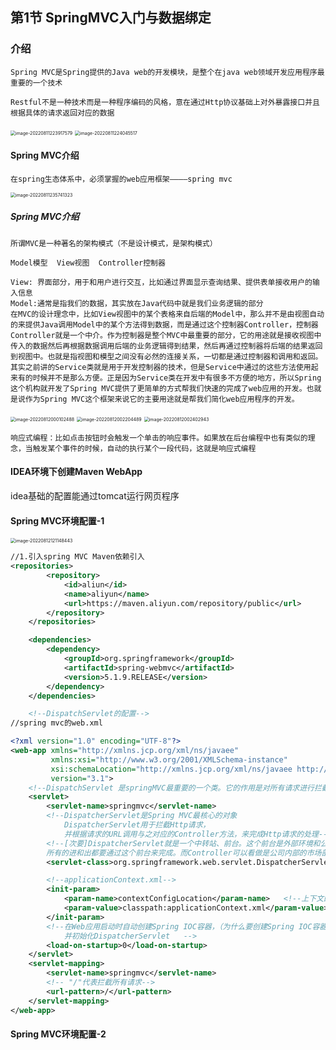 ## 第1节 SpringMVC入门与数据绑定

### 介绍

```
Spring MVC是Spring提供的Java web的开发模块，是整个在java web领域开发应用程序最重要的一个技术

Restful不是一种技术而是一种程序编码的风格，意在通过Http协议基础上对外暴露接口并且根据具体的请求返回对应的数据
```

<img src="C:\Users\w1216\AppData\Roaming\Typora\typora-user-images\image-20220811223917579.png" alt="image-20220811223917579" style="zoom:50%;" />

<img src="C:\Users\w1216\AppData\Roaming\Typora\typora-user-images\image-20220811224045517.png" alt="image-20220811224045517" style="zoom:50%;" />



#### Spring MVC介绍

```
在spring生态体系中，必须掌握的web应用框架————spring mvc
```

<img src="C:\Users\w1216\AppData\Roaming\Typora\typora-user-images\image-20220811235741323.png" alt="image-20220811235741323" style="zoom:50%;" />

##### Spring MVC介绍

```
所谓MVC是一种著名的架构模式（不是设计模式，是架构模式）

Model模型  View视图	 Controller控制器

View: 界面部分，用于和用户进行交互，比如通过界面显示查询结果、提供表单接收用户的输入信息
Model:通常是指我们的数据，其实放在Java代码中就是我们业务逻辑的部分
在MVC的设计理念中，比如View视图中的某个表格来自后端的Model中，那么并不是由视图自动的来提供Java调用Model中的某个方法得到数据，而是通过这个控制器Controller，控制器Controller就是一个中介。作为控制器是整个MVC中最重要的部分，它的用途就是接收视图中传入的数据然后再根据数据调用后端的业务逻辑得到结果，然后再通过控制器将后端的结果返回到视图中。也就是指视图和模型之间没有必然的连接关系，一切都是通过控制器和调用和返回。其实之前讲的Service类就是用于开发控制器的技术，但是Service中通过的这些方法使用起来有的时候并不是那么方便。正是因为Service类在开发中有很多不方便的地方，所以Spring这个机构就开发了Spring MVC提供了更简单的方式帮我们快速的完成了web应用的开发。也就是说作为Spring MVC这个框架来说它的主要用途就是帮我们简化web应用程序的开发。
```

<img src="C:\Users\w1216\AppData\Roaming\Typora\typora-user-images\image-20220812000102488.png" alt="image-20220812000102488" style="zoom:50%;" />

<img src="C:\Users\w1216\AppData\Roaming\Typora\typora-user-images\image-20220812002204489.png" alt="image-20220812002204489" style="zoom:50%;" />

<img src="C:\Users\w1216\AppData\Roaming\Typora\typora-user-images\image-20220812002402943.png" alt="image-20220812002402943" style="zoom:50%;" />

```
响应式编程：比如点击按钮时会触发一个单击的响应事件。如果放在后台编程中也有类似的理念，当触发某个事件的时候，自动的执行某个一段代码，这就是响应式编程
```



#### IDEA环境下创建Maven WebApp

idea基础的配置能通过tomcat运行网页程序



#### Spring MVC环境配置-1

<img src="C:\Users\w1216\AppData\Roaming\Typora\typora-user-images\image-20220812121148443.png" alt="image-20220812121148443" style="zoom:50%;" />

```xml
//1.引入spring MVC Maven依赖引入    
<repositories>
        <repository>
            <id>aliun</id>
            <name>aliyun</name>
            <url>https://maven.aliyun.com/repository/public</url>
        </repository>
    </repositories>

    <dependencies>
        <dependency>
            <groupId>org.springframework</groupId>
            <artifactId>spring-webmvc</artifactId>
            <version>5.1.9.RELEASE</version>
        </dependency>
    </dependencies>
```

```xml
    <!--DispatchServlet的配置-->
//spring mvc的web.xml

<?xml version="1.0" encoding="UTF-8"?>
<web-app xmlns="http://xmlns.jcp.org/xml/ns/javaee"
         xmlns:xsi="http://www.w3.org/2001/XMLSchema-instance"
         xsi:schemaLocation="http://xmlns.jcp.org/xml/ns/javaee http://xmlns.jcp.org/xml/ns/javaee/web-app_3_1.xsd"
         version="3.1">
    <!--DispatchServlet 是springMVC最重要的一个类。它的作用是对所有请求进行拦截-->
    <servlet>
        <servlet-name>springmvc</servlet-name>
        <!--DispatcherServlet是Spring MVC最核心的对象
            DispatcherServlet用于拦截Http请求，
            并根据请求的URL调用与之对应的Controller方法，来完成Http请求的处理-->
        <!--[次要]DispatcherServlet就是一个中转站、前台。这个前台是外部环境和公司内部人员的一个对接窗口，
        所有的进和出都要通过这个前台来完成。而Controller可以看做是公司内部的市场部同事-->
        <servlet-class>org.springframework.web.servlet.DispatcherServlet</servlet-class>

        <!--applicationContext.xml-->
        <init-param>
            <param-name>contextConfigLocation</param-name>   <!--上下文的配置路径所在-->
            <param-value>classpath:applicationContext.xml</param-value>
        </init-param>
        <!--在Web应用启动时自动创建Spring IOC容器，（为什么要创建Spring IOC容器? 因为spring mvc所有的底层对象都必须依赖于spring ioc容器）
            并初始化DispatcherServlet   -->
        <load-on-startup>0</load-on-startup>
    </servlet>
    <servlet-mapping>
        <servlet-name>springmvc</servlet-name>
        <!-- "/"代表拦截所有请求-->
        <url-pattern>/</url-pattern>
    </servlet-mapping>
</web-app>
```



#### Spring MVC环境配置-2